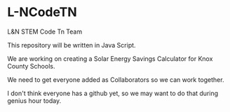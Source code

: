L-NCodeTN
=========

L&amp;N STEM Code Tn Team

This repository will be written in Java Script.

We are working on creating a Solar Energy Savings Calculator for Knox County Schools.

We need to get everyone added as Collaborators so we can work together.

I don't think everyone has a github yet, so we may want to do that during genius hour today.
